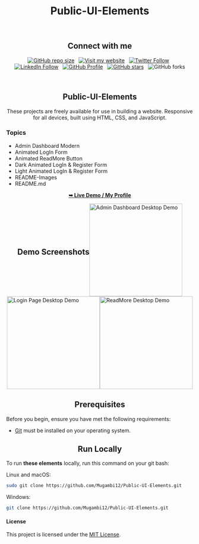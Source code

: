<h1 align="center">Public-UI-Elements</h1> <br/>
<h2 align="center">Connect with me</h2>

<div align="center">

[![GitHub repo size](https://img.shields.io/github/repo-size/Mugambi12/Public-UI-Elements)](https://github.com/Mugambi12/Public-UI-Elements) &nbsp;
<a href="https://silasmugambi.pages.dev"><img src="https://img.shields.io/badge/Visit%20my%20website-Here-lightblue" alt="Visit my website"></a> &nbsp;
<a href="https://twitter.com/intent/follow?screen_name=mugambimungiria"><img src="https://img.shields.io/twitter/follow/Twitter?style=social" alt="Twitter Follow"></a> &nbsp;
<a href="https://www.linkedin.com/in/silasmugambi/"><img src="https://img.shields.io/badge/LinkedIn-Follow-blue" alt="LinkedIn Follow"></a> &nbsp;
<a href="https://github.com/Mugambi12"><img src="https://img.shields.io/github/followers/Mugambi12?style=social" alt="GitHub Profile"></a> &nbsp;
<a href="https://github.com/Mugambi12/Public-UI-Elements"><img src="https://img.shields.io/github/stars/Mugambi12/Public-UI-Elements?style=social" alt="GitHub stars"></a> &nbsp;
![GitHub forks](https://img.shields.io/github/forks/Mugambi12/Public-UI-Elements?style=social)

  <br/>

  <h2 align="center">Public-UI-Elements</h2>

  <p text-align="justify">These projects are freely available for use in building a website. Responsive for all devices, built using HTML, CSS, and JavaScript.</p>

  <h3 align="left">Topics</h3>
    
  <ul align="left">
    <li>Admin Dashboard Modern</li>
    <li>Animated LogIn Form</li>
    <li>Animated ReadMore Button</li>
    <li>Dark Animated LogIn & Register Form</li>
    <li>Light Animated LogIn & Register Form</li>
    <li>README-Images</li>
    <li>README.md</li>
  </ul>

  <a href="https://github.com/Mugambi12"><strong>➥ Live Demo / My Profile</strong></a>

</div>

<div style="display: flex; justify-content: center; align-items: center; align-items: center; flex-wrap: wrap;">
  <h2 align="center">Demo Screenshots</h2>

  <img src="./README-Images/AdminDashboard.png" alt="Admin Dashboard Desktop Demo" title="Desktop Demo" width="250px">
  <img src="./README-Images/LoginPage.png" alt="Login Page Desktop Demo" title="Desktop Demo" width="250px">
  <img src="./README-Images/ReadMore.png" alt="ReadMore Desktop Demo" title="Desktop Demo" width="250px">
</div>

<h2 align="center">Prerequisites</h2>

Before you begin, ensure you have met the following requirements:

* [Git](https://git-scm.com/downloads "Download Git") must be installed on your operating system.

<h2 align="center">Run Locally</h2>

To run **these elements** locally, run this command on your git bash:

Linux and macOS:

```bash
sudo git clone https://github.com/Mugambi12/Public-UI-Elements.git
```

Windows:

```bash
git clone https://github.com/Mugambi12/Public-UI-Elements.git
```

#### License

This project is licensed under the [MIT License](https://choosealicense.com/licenses/mit/).
